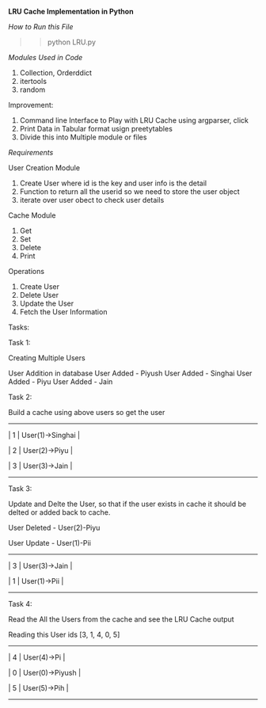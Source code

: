 **LRU Cache Implementation in Python**

*How to Run this File*
   >> python LRU.py

*Modules Used in Code*
1. Collection, Orderddict
2. itertools
3. random

Improvement:
1. Command line Interface to Play with LRU Cache using argparser, click
2. Print Data in Tabular format usign preetytables
3. Divide this into Multiple module or files


*Requirements*

User Creation Module
1. Create User where id is the key and user info is the detail
2. Function to return all the userid so we need to store the user object
3. iterate over user obect to check user details

Cache Module
1. Get
2. Set
3. Delete
3. Print

Operations
1. Create User
2. Delete User
3. Update the User
3. Fetch the User Information


Tasks:

Task 1:

Creating Multiple Users

User Addition in database
User Added -  Piyush
User Added -  Singhai
User Added -  Piyu
User Added -  Jain

Task 2:

Build a cache using above users so get the user

---------------------------------------
|  1  |     User(1)->Singhai          |

|  2  |     User(2)->Piyu             |

|  3  |     User(3)->Jain             |

---------------------------------------

Task 3:

Update and Delte the User, so that if the user exists in cache it should be delted or added back to cache.

User Deleted -  User(2)-Piyu

User Update -  User(1)-Pii

----------------------------------

|  3  |     User(3)->Jain        |

|  1  |     User(1)->Pii         |

----------------------------------

Task 4:

Read the All the Users from the cache and see the LRU Cache output

Reading this User ids [3, 1, 4, 0, 5]

----------------------------------

|  4  |     User(4)->Pi          |

|  0  |     User(0)->Piyush      |

|  5  |     User(5)->Pih         |

----------------------------------


